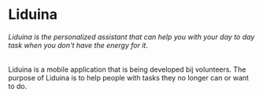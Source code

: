 # Liduina
###### Liduina is the personalized assistant that can help you with your day to day task when you don't have the energy for it.

Liduina is a mobile application that is being developed bij volunteers. The purpose of Liduina is to help people with tasks they no longer can or want to do.
